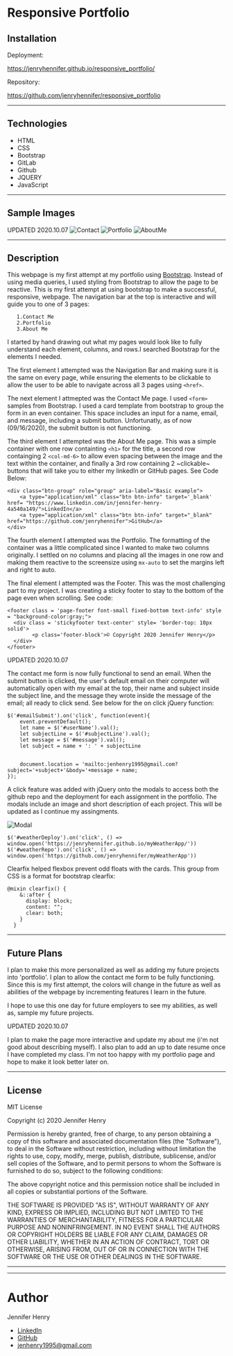 # Responsive Portfolio


## Installation

Deployment: 

https://jenryhennifer.github.io/responsive_portfolio/

Repository: 

https://github.com/jenryhennifer/responsive_portfolio

<hr />

## Technologies
* HTML
* CSS
* Bootstrap 
* GitLab 
* Github
* JQUERY
* JavaScript

<hr />

## Sample Images

UPDATED 2020.10.07
![Contact](images/updatedAboutMe.jpeg)
![Portfolio](images/updatedPortfolio.jpeg)
![AboutMe](images/updatedAboutMe.jpeg)

<hr />

##  Description


This webpage is my first attempt at my portfolio using [Bootstrap](https://getbootstrap.com/). Instead of using media queries, I used styling from Bootstrap to allow the page to be reactive. This is my first attempt at using bootstrap to make a successful, responsive, webpage. The navigation bar at the top is interactive and will guide you to one of 3 pages:

       1.Contact Me
       2.Portfolio
       3.About Me

I started by hand drawing out what my pages would look like to fully understand each element, columns, and rows.I searched Bootstrap for the elements I needed. 

The first element I attempted was the Navigation Bar and making sure it is the same on every page, while ensuring the elements to be clickable to allow the user to be able to navigate across all 3 pages using `<href>`. 

The next element I attmepted was the Contact Me page. I used `<form>` samples from Bootstrap. I used a card template from bootstrap to group the form in an even container. This space includes an input for a name, email, and message, including a submit button. Unfortunatly, as of now (09/16/2020), the submit button is not functioning.

The third element I attempted was the About Me page. This was a simple container with one row containting `<h1>` for the title, a second row containging 2 `<col-md-6>` to allow even spacing between the image and the text within the container, and finally a 3rd row containing 2 ~clickable~ buttons that will take you to either my linkedIn or GitHub pages. See Code Below:
```
<div class="btn-group" role="group" aria-label="Basic example">
    <a type="application/xml" class="btn btn-info" target='_blank' href= "https://www.linkedin.com/in/jennifer-henry-4a540a149/">LinkedIn</a>
    <a type="application/xml" class="btn btn-info" target="_blank" href="https://github.com/jenryhennifer">GitHub</a>
</div>
```

The fourth element I attempted was the Portfolio. The formatting of the container was a little complicated since I wanted to make two columns originally. I settled on no columns and placing all the images in one row and making them reactive to the screensize using `mx-auto` to set the margins left and right to auto.

The final element I attempted was the Footer. This was the most challenging part to my project. I was creating a sticky footer to stay to the bottom of the page even when scrolling. See code:
```
<footer class = 'page-footer font-small fixed-bottom text-info' style = "background-color:gray;">
  <div class = 'stickyfooter text-center' style= 'border-top: 10px solid'>
        <p class='footer-block'>© Copyright 2020 Jennifer Henry</p>
  </div>
</footer>
```

UPDATED 2020.10.07

The contact me form is now fully functional to send an email. When the submit button is clicked, the user's default email on their computer will automatically open with my email at the top, their name and subject inside the subject line, and the message they wrote inside the message of the email; all ready to click send. See below for the on click jQuery function:

```
$('#emailSubmit').on('click', function(event){
    event.preventDefault();
    let name = $('#userName').val();
    let subjectLine = $('#subjectLine').val();
    let message = $('#message').val();
    let subject = name + ': ' + subjectLine


    document.location = 'mailto:jenhenry1995@gmail.com?subject='+subject+'&body='+message + name;
});
```

A click feature was added with jQuery onto the modals to access both the github repo and the deployment for each assignment in the portfolio. The modals include an image and short description of each project. This will be updated as I continue my assingments.

![Modal](images/modalExample.png)


```
$('#weatherDeploy').on('click', () => window.open('https://jenryhennifer.github.io/myWeatherApp/'))
$('#weatherRepo').on('click', () => window.open('https://github.com/jenryhennifer/myWeatherApp'))
```

Clearfix helped flexbox prevent odd floats with the cards. This group from CSS is a format for bootstrap clearfix:

```
@mixin clearfix() {
    &::after {
      display: block;
      content: "";
      clear: both;
    }
  }
```




<hr />

## Future Plans
I plan to make this more personalized as well as adding my future projects into 'portfolio'. I plan to allow the contact me form to be fully functioning. Since this is my first attempt, the colors will change in the future as well as abilities of the webpage by incrementing features I learn in the future.

I hope to use this one day for future employers to see my abilities, as well as, sample my future projects.

UPDATED 2020.10.07

I plan to make the page more interactive and update my about me (i'm not good about describing myself). I also plan to add an up to date resume once I have completed my class. I'm not too happy with my portfolio page and hope to make it look better later on.

<hr />

## License

MIT License

Copyright (c) 2020 Jennifer Henry

Permission is hereby granted, free of charge, to any person obtaining a copy of this software and associated documentation files (the "Software"), to deal in the Software without restriction, including without limitation the rights to use, copy, modify, merge, publish, distribute, sublicense, and/or sell copies of the Software, and to permit persons to whom the Software is furnished to do so, subject to the following conditions:

The above copyright notice and this permission notice shall be included in all copies or substantial portions of the Software.

THE SOFTWARE IS PROVIDED "AS IS", WITHOUT WARRANTY OF ANY KIND, EXPRESS OR IMPLIED, INCLUDING BUT NOT LIMITED TO THE WARRANTIES OF MERCHANTABILITY, FITNESS FOR A PARTICULAR PURPOSE AND NONINFRINGEMENT. IN NO EVENT SHALL THE AUTHORS OR COPYRIGHT HOLDERS BE LIABLE FOR ANY CLAIM, DAMAGES OR OTHER LIABILITY, WHETHER IN AN ACTION OF CONTRACT, TORT OR OTHERWISE, ARISING FROM, OUT OF OR IN CONNECTION WITH THE SOFTWARE OR THE USE OR OTHER DEALINGS IN THE SOFTWARE.

<hr />
<hr />

# Author

Jennifer Henry

* [LinkedIn](https://www.linkedin.com/in/jennifer-henry-4a540a149/)
* [GitHub](https://github.com/jenryhennifer)
* jenhenry1995@gmail.com


